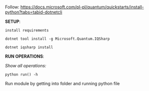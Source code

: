 Follow:
https://docs.microsoft.com/pl-pl/quantum/quickstarts/install-python?tabs=tabid-dotnetcli

**SETUP**:

`install requirements`

`dotnet tool install -g Microsoft.Quantum.IQSharp`

`dotnet iqsharp install`

**RUN OPERATIONS**:

*Show all operations:*

`python run() -h`


Run module by getting into folder and running python file
